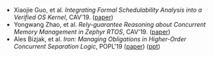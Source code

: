 - Xiaojie Guo, et al. *Integrating Formal Schedulability Analysis into a Verified OS Kernel*, CAV'19. ([paper](https://link.springer.com/content/pdf/10.1007%2F978-3-030-25543-5_28.pdf))
- Yongwang Zhao, et al. *Rely-guarantee Reasoning about Concurrent Memory Management in Zephyr RTOS*, CAV'19. ([paper](http://act.buaa.edu.cn/zhaoyw/papers/CAV2019.pdf))
- Ales Bizjak, et al. *Iron: Managing Obligations in Higher-Order Concurrent Separation Logic*, POPL'19 ([paper](https://iris-project.org/pdfs/2019-popl-iron-final.pdf)) ([ppt](https://jozefg.github.io/papers/2019-popl-iron-slides.pdf))
